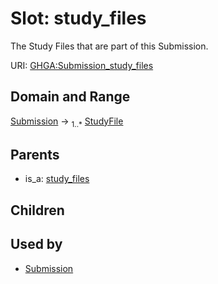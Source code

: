 
# Slot: study_files


The Study Files that are part of this Submission.

URI: [GHGA:Submission_study_files](https://w3id.org/GHGA/Submission_study_files)


## Domain and Range

[Submission](Submission.md) &#8594;  <sub>1..\*</sub> [StudyFile](StudyFile.md)

## Parents

 *  is_a: [study_files](study_files.md)

## Children


## Used by

 * [Submission](Submission.md)
